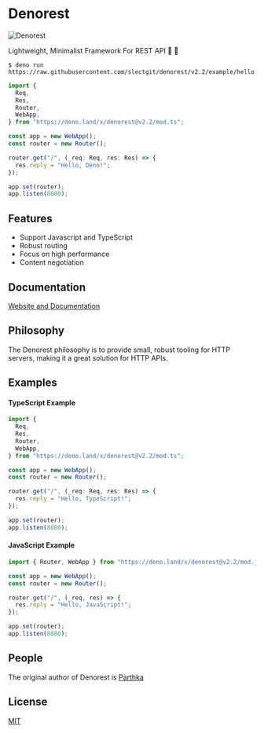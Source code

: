 # Denorest

![Denorest](https://raw.githubusercontent.com/slectgit/denorest-docs/master/denologo.png)

Lightweight, Minimalist Framework For REST API 🦕 🚀

```console
$ deno run https://raw.githubusercontent.com/slectgit/denorest/v2.2/example/hello.ts
```

```typescript
import {
  Req,
  Res,
  Router,
  WebApp,
} from "https://deno.land/x/denorest@v2.2/mod.ts";

const app = new WebApp();
const router = new Router();

router.get("/", (_req: Req, res: Res) => {
  res.reply = "Hello, Deno!";
});

app.set(router);
app.listen(8080);
```

## Features

- Support Javascript and TypeScript
- Robust routing
- Focus on high performance
- Content negotiation

## Documentation

[Website and Documentation](https://denorest.deno.dev/)

## Philosophy

The Denorest philosophy is to provide small, robust tooling for HTTP servers,
making it a great solution for HTTP APIs.

## Examples

#### TypeScript Example

```typescript
import {
  Req,
  Res,
  Router,
  WebApp,
} from "https://deno.land/x/denorest@v2.2/mod.ts";

const app = new WebApp();
const router = new Router();

router.get("/", (_req: Req, res: Res) => {
  res.reply = "Hello, TypeScript!";
});

app.set(router);
app.listen(8080);
```

#### JavaScript Example

```javascript
import { Router, WebApp } from "https://deno.land/x/denorest@v2.2/mod.js";

const app = new WebApp();
const router = new Router();

router.get("/", (_req, res) => {
  res.reply = "Hello, JavaScript!";
});

app.set(router);
app.listen(8080);
```

## People

The original author of Denorest is [Parthka](https://github.com/meparthka)

## License

[MIT](https://github.com/slectgit/denorest/blob/main/LICENSE)
